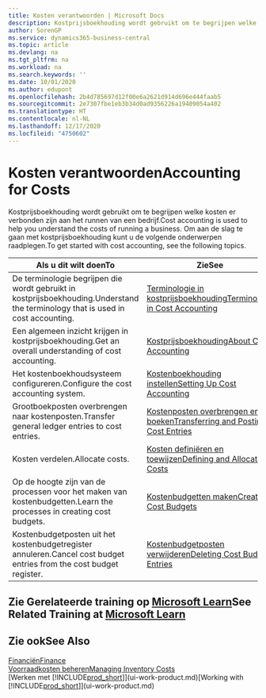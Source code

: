 ```yaml
---
title: Kosten verantwoorden | Microsoft Docs
description: Kostprijsboekhouding wordt gebruikt om te begrijpen welke kosten er verbonden zijn aan het runnen van een bedrijf. Om aan de slag te gaan met kostprijsboekhouding kunt u de volgende onderwerpen raadplegen.
author: SorenGP
ms.service: dynamics365-business-central
ms.topic: article
ms.devlang: na
ms.tgt_pltfrm: na
ms.workload: na
ms.search.keywords: ''
ms.date: 10/01/2020
ms.author: edupont
ms.openlocfilehash: 2b4d785697d12f00e6a2621d914d696e444faab5
ms.sourcegitcommit: 2e7307fbe1eb3b34d0ad9356226a19409054a402
ms.translationtype: HT
ms.contentlocale: nl-NL
ms.lasthandoff: 12/17/2020
ms.locfileid: "4750602"
---
```

# <a name="accounting-for-costs"></a><span data-ttu-id="1f8f5-104">Kosten verantwoorden</span><span class="sxs-lookup"><span data-stu-id="1f8f5-104">Accounting for Costs</span></span>
<span data-ttu-id="1f8f5-105">Kostprijsboekhouding wordt gebruikt om te begrijpen welke kosten er verbonden zijn aan het runnen van een bedrijf.</span><span class="sxs-lookup"><span data-stu-id="1f8f5-105">Cost accounting is used to help you understand the costs of running a business.</span></span> <span data-ttu-id="1f8f5-106">Om aan de slag te gaan met kostprijsboekhouding kunt u de volgende onderwerpen raadplegen.</span><span class="sxs-lookup"><span data-stu-id="1f8f5-106">To get started with cost accounting, see the following topics.</span></span>  

|<span data-ttu-id="1f8f5-107">Als u dit wilt doen</span><span class="sxs-lookup"><span data-stu-id="1f8f5-107">To</span></span>|<span data-ttu-id="1f8f5-108">Zie</span><span class="sxs-lookup"><span data-stu-id="1f8f5-108">See</span></span>|  
|--------|---------|  
|<span data-ttu-id="1f8f5-109">De terminologie begrijpen die wordt gebruikt in kostprijsboekhouding.</span><span class="sxs-lookup"><span data-stu-id="1f8f5-109">Understand the terminology that is used in cost accounting.</span></span>|[<span data-ttu-id="1f8f5-110">Terminologie in kostprijsboekhouding</span><span class="sxs-lookup"><span data-stu-id="1f8f5-110">Terminology in Cost Accounting</span></span>](finance-terminology-in-cost-accounting.md)|  
|<span data-ttu-id="1f8f5-111">Een algemeen inzicht krijgen in kostprijsboekhouding.</span><span class="sxs-lookup"><span data-stu-id="1f8f5-111">Get an overall understanding of cost accounting.</span></span>|[<span data-ttu-id="1f8f5-112">Kostprijsboekhouding</span><span class="sxs-lookup"><span data-stu-id="1f8f5-112">About Cost Accounting</span></span>](finance-about-cost-accounting.md)|  
|<span data-ttu-id="1f8f5-113">Het kostenboekhoudsysteem configureren.</span><span class="sxs-lookup"><span data-stu-id="1f8f5-113">Configure the cost accounting system.</span></span>|[<span data-ttu-id="1f8f5-114">Kostenboekhouding instellen</span><span class="sxs-lookup"><span data-stu-id="1f8f5-114">Setting Up Cost Accounting</span></span>](finance-set-up-cost-accounting.md)|  
|<span data-ttu-id="1f8f5-115">Grootboekposten overbrengen naar kostenposten.</span><span class="sxs-lookup"><span data-stu-id="1f8f5-115">Transfer general ledger entries to cost entries.</span></span>|[<span data-ttu-id="1f8f5-116">Kostenposten overbrengen en boeken</span><span class="sxs-lookup"><span data-stu-id="1f8f5-116">Transferring and Posting Cost Entries</span></span>](finance-transfer-and-post-cost-entries.md)|  
|<span data-ttu-id="1f8f5-117">Kosten verdelen.</span><span class="sxs-lookup"><span data-stu-id="1f8f5-117">Allocate costs.</span></span>|[<span data-ttu-id="1f8f5-118">Kosten definiëren en toewijzen</span><span class="sxs-lookup"><span data-stu-id="1f8f5-118">Defining and Allocating Costs</span></span>](finance-define-and-allocate-costs.md)|  
|<span data-ttu-id="1f8f5-119">Op de hoogte zijn van de processen voor het maken van kostenbudgetten.</span><span class="sxs-lookup"><span data-stu-id="1f8f5-119">Learn the processes in creating cost budgets.</span></span>|[<span data-ttu-id="1f8f5-120">Kostenbudgetten maken</span><span class="sxs-lookup"><span data-stu-id="1f8f5-120">Creating Cost Budgets</span></span>](finance-create-cost-budgets.md)|
|<span data-ttu-id="1f8f5-121">Kostenbudgetposten uit het kostenbudgetregister annuleren.</span><span class="sxs-lookup"><span data-stu-id="1f8f5-121">Cancel cost budget entries from the cost budget register.</span></span>|[<span data-ttu-id="1f8f5-122">Kostenbudgetposten verwijderen</span><span class="sxs-lookup"><span data-stu-id="1f8f5-122">Deleting Cost Budget Entries</span></span>](finance-how-to-delete-cost-budget-entries.md)|

## <a name="see-related-training-at-microsoft-learn"></a><span data-ttu-id="1f8f5-123">Zie Gerelateerde training op [Microsoft Learn](/learn/paths/use-cost-accounting-dynamics-365-business-central/)</span><span class="sxs-lookup"><span data-stu-id="1f8f5-123">See Related Training at [Microsoft Learn](/learn/paths/use-cost-accounting-dynamics-365-business-central/)</span></span>

## <a name="see-also"></a><span data-ttu-id="1f8f5-124">Zie ook</span><span class="sxs-lookup"><span data-stu-id="1f8f5-124">See Also</span></span>  
[<span data-ttu-id="1f8f5-125">Financiën</span><span class="sxs-lookup"><span data-stu-id="1f8f5-125">Finance</span></span>](finance.md)  
[<span data-ttu-id="1f8f5-126">Voorraadkosten beheren</span><span class="sxs-lookup"><span data-stu-id="1f8f5-126">Managing Inventory Costs</span></span>](finance-manage-inventory-costs.md)  
<span data-ttu-id="1f8f5-127">[Werken met [!INCLUDE[prod_short](includes/prod_short.md)]](ui-work-product.md)</span><span class="sxs-lookup"><span data-stu-id="1f8f5-127">[Working with [!INCLUDE[prod_short](includes/prod_short.md)]](ui-work-product.md)</span></span>
